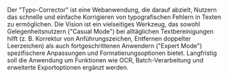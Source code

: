 Der "Typo-Corrector" ist eine Webanwendung, die darauf abzielt, Nutzern das schnelle und einfache Korrigieren von typografischen Fehlern in Texten zu ermöglichen. Die Vision ist ein vielseitiges Werkzeug, das sowohl Gelegenheitsnutzern ("Casual Mode") bei alltäglichen Textbereinigungen hilft (z. B. Korrektur von Anführungszeichen, Entfernen doppelter Leerzeichen) als auch fortgeschrittenen Anwendern ("Expert Mode") spezifischere Anpassungen und Formatierungsoptionen bietet. Langfristig soll die Anwendung um Funktionen wie OCR, Batch-Verarbeitung und erweiterte Exportoptionen ergänzt werden.
